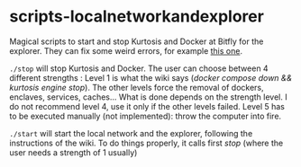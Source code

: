 # scripts-localnetworkandexplorer
Magical scripts to start and stop Kurtosis and Docker at Bitfly for the explorer. They can fix some weird errors, for example [this one](https://github.com/kurtosis-tech/kurtosis/issues/1769).

`./stop` will stop Kurtosis and Docker. The user can choose between 4 different strengths :
Level 1 is what the wiki says (_docker compose down && kurtosis engine stop_). The other levels force the removal of dockers, enclaves, services, caches... What is done depends on the strength level.
I do not recommend level 4, use it only if the other levels failed.
Level 5 has to be executed manually (not implemented): throw the computer into fire.

`./start` will start the local network and the explorer, following the instructions of the wiki. To do things properly, it calls first _stop_ (where the user needs a strength of 1 usually)
